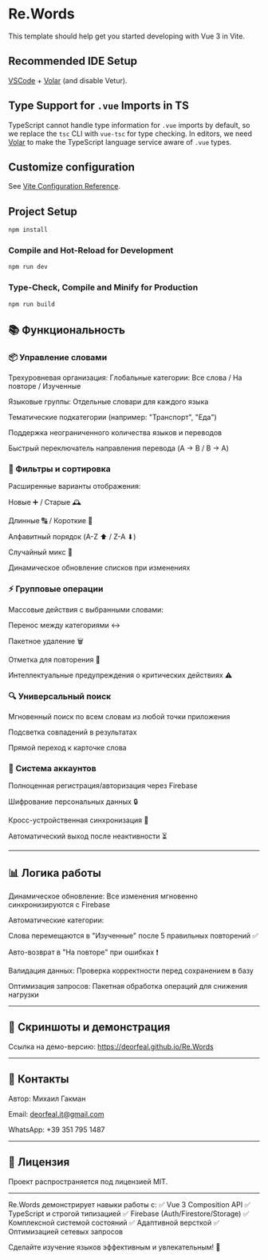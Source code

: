 # Re.Words

This template should help get you started developing with Vue 3 in Vite.

## Recommended IDE Setup

[VSCode](https://code.visualstudio.com/) + [Volar](https://marketplace.visualstudio.com/items?itemName=Vue.volar) (and disable Vetur).

## Type Support for `.vue` Imports in TS

TypeScript cannot handle type information for `.vue` imports by default, so we replace the `tsc` CLI with `vue-tsc` for type checking. In editors, we need [Volar](https://marketplace.visualstudio.com/items?itemName=Vue.volar) to make the TypeScript language service aware of `.vue` types.

## Customize configuration

See [Vite Configuration Reference](https://vite.dev/config/).

## Project Setup

```sh
npm install
```

### Compile and Hot-Reload for Development

```sh
npm run dev
```

### Type-Check, Compile and Minify for Production

```sh
npm run build
```

## 📚 Функциональность

### 📦 Управление словами

Трехуровневая организация:
Глобальные категории: Все слова / На повторе / Изученные

Языковые группы: Отдельные словари для каждого языка

Тематические подкатегории (например: "Транспорт", "Еда")

Поддержка неограниченного количества языков и переводов

Быстрый переключатель направления перевода (A → B / B → A)

### 🔧 Фильтры и сортировка
Расширенные варианты отображения:

Новые ➕ / Старые 🕰

Длинные 🔠 / Короткие 🔡

Алфавитный порядок (A-Z ⬆ / Z-A ⬇)

Случайный микс 🎲

Динамическое обновление списков при изменениях

### ⚡ Групповые операции
Массовые действия с выбранными словами:

Перенос между категориями ↔

Пакетное удаление 🗑

Отметка для повторения 🔁

Интеллектуальные предупреждения о критических действиях ⚠

### 🔍 Универсальный поиск
Мгновенный поиск по всем словам из любой точки приложения

Подсветка совпадений в результатах

Прямой переход к карточке слова

### 🔐 Система аккаунтов
Полноценная регистрация/авторизация через Firebase

Шифрование персональных данных 🔒

Кросс-устройственная синхронизация 🔄

Автоматический выход после неактивности ⏳

---

## 📊 Логика работы
Динамическое обновление: Все изменения мгновенно синхронизируются с Firebase

Автоматические категории:

Слова перемещаются в "Изученные" после 5 правильных повторений ✅

Авто-возврат в "На повторе" при ошибках ❗

Валидация данных: Проверка корректности перед сохранением в базу

Оптимизация запросов: Пакетная обработка операций для снижения нагрузки

---

## 📸 Скриншоты и демонстрация
Ссылка на демо-версию: https://deorfeal.github.io/Re.Words

---

## 📧 Контакты
Автор: Михаил Гакман

Email: deorfeal.it@gmail.com

WhatsApp: +39 351 795 1487

---

## 📜 Лицензия
Проект распространяется под лицензией MIT.

---

Re.Words демонстрирует навыки работы с:
✅ Vue 3 Composition API
✅ TypeScript и строгой типизацией
✅ Firebase (Auth/Firestore/Storage)
✅ Комплексной системой состояний
✅ Адаптивной версткой
✅ Оптимизацией сетевых запросов

Сделайте изучение языков эффективным и увлекательным! 🚀
```
